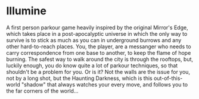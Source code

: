 # Illumine
  A first person parkour game heavily inspired by the original Mirror's Edge, which takes place in a post-apocalyptic universe in which the only way to survive is to stick as much as you can in underground burrows and any other hard-to-reach places. You, the player, are a messanger who needs to carry correspondence from one base to another, to keep the flame of hope burning. The safest way to walk around the city is through the rooftops, but, luckily enough, you do know quite a lot of parkour techniques, so that shouldn't be a problem for you. Or is it? Not the walls are the issue for you, not by a long shot, but the Haunting Darkness, which is this out-of-this-world "shadow" that always watches your every move, and follows you to the far corners of the world...
